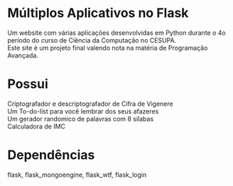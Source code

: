 # Múltiplos Aplicativos no Flask
Um website com várias aplicações desenvolvidas em Python durante o 4o período do curso de Ciência da Computação no CESUPA.  
Este site é um projeto final valendo nota na matéria de Programação Avançada.
# Possui
Criptografador e descriptografador de Cifra de Vigenere  
Um To-do-list para você lembrar dos seus afazeres  
Um gerador randomico de palavras com 8 silabas  
Calculadora de IMC  
# Dependências
flask, flask_mongoengine, flask_wtf, flask_login
